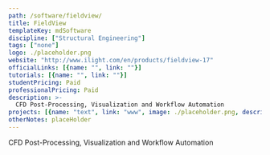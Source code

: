 ```yaml
---
path: /software/fieldview/
title: FieldView
templateKey: mdSoftware
discipline: ["Structural Engineering"]
tags: ["none"]
logo: ./placeholder.png
website: "http://www.ilight.com/en/products/fieldview-17"
officialLinks: [{name: "", link: ""}]
tutorials: [{name: "", link: ""}]
studentPricing: Paid
professionalPricing: Paid
description: >-
  CFD Post-Processing, Visualization and Workflow Automation
projects: [{name: "text", link: "www", image: ./placeholder.png, description: "blah blah"}]
otherNotes: placeHolder
---
```


CFD Post-Processing, Visualization and Workflow Automation
